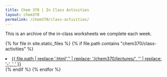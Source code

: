 ```yaml
---
title: Chem 370 | In Class Activities
layout: chem370
permalink: /chem370/class-activities/
---
```


This is an archive of the in-class worksheets we complete each week.


{% for file in site.static_files %}
  {% if file.path contains "chem370/class-activities" %}
   <li> <a href = "{{ site.baseurl }}{{ file.path }}">{{ file.path | replace:'.html','' | replace: '/chem370/lectures/', '' | replace: '-', ' ' }}</a> </li>
  {% endif %}
{% endfor %}

